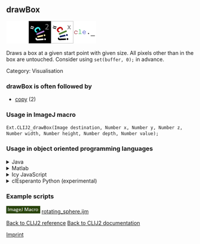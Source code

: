 ## drawBox
<img src="images/mini_empty_logo.png"/><img src="images/mini_clij2_logo.png"/><img src="images/mini_clijx_logo.png"/><img src="images/mini_cle_logo.png"/>

Draws a box at a given start point with given size. 
All pixels other than in the box are untouched. Consider using `set(buffer, 0);` in advance.

Category: Visualisation

### drawBox is often followed by
* <a href="reference_copy">copy</a> (2)


### Usage in ImageJ macro
```
Ext.CLIJ2_drawBox(Image destination, Number x, Number y, Number z, Number width, Number height, Number depth, Number value);
```


### Usage in object oriented programming languages



<details>

<summary>
Java
</summary>
<pre class="highlight">// init CLIJ and GPU
import net.haesleinhuepf.clij2.CLIJ2;
import net.haesleinhuepf.clij.clearcl.ClearCLBuffer;
CLIJ2 clij2 = CLIJ2.getInstance();

// get input parameters
destination = clij2.create();
float x = 1.0;
float y = 2.0;
float z = 3.0;
float width = 4.0;
float height = 5.0;
float depth = 6.0;
float value = 7.0;
</pre>

<pre class="highlight">
// Execute operation on GPU
clij2.drawBox(destination, x, y, z, width, height, depth, value);
</pre>

<pre class="highlight">
// show result
destinationImagePlus = clij2.pull(destination);
destinationImagePlus.show();

// cleanup memory on GPU
clij2.release(destination);
</pre>

</details>



<details>

<summary>
Matlab
</summary>
<pre class="highlight">% init CLIJ and GPU
clij2 = init_clatlab();

% get input parameters
destination = clij2.create();
x = 1.0;
y = 2.0;
z = 3.0;
width = 4.0;
height = 5.0;
depth = 6.0;
value = 7.0;
</pre>

<pre class="highlight">
% Execute operation on GPU
clij2.drawBox(destination, x, y, z, width, height, depth, value);
</pre>

<pre class="highlight">
% show result
destination = clij2.pullMat(destination)

% cleanup memory on GPU
clij2.release(destination);
</pre>

</details>



<details>

<summary>
Icy JavaScript
</summary>
<pre class="highlight">// init CLIJ and GPU
importClass(net.haesleinhuepf.clicy.CLICY);
importClass(Packages.icy.main.Icy);

clij2 = CLICY.getInstance();

// get input parameters
destination = clij2.create();
x = 1.0;
y = 2.0;
z = 3.0;
width = 4.0;
height = 5.0;
depth = 6.0;
value = 7.0;
</pre>

<pre class="highlight">
// Execute operation on GPU
clij2.drawBox(destination, x, y, z, width, height, depth, value);
</pre>

<pre class="highlight">
// show result
destination_sequence = clij2.pullSequence(destination)
Icy.addSequence(destination_sequence);
// cleanup memory on GPU
clij2.release(destination);
</pre>

</details>



<details>

<summary>
clEsperanto Python (experimental)
</summary>
<pre class="highlight">import pyclesperanto_prototype as cle

cle.draw_box(clij, destination, x, y, z, width, height, depth, value)
</pre>



</details>





### Example scripts
<a href="https://github.com/clij/clij2-docs/blob/master/src/main/macro/rotating_sphere.ijm"><img src="images/language_macro.png" height="20"/></a> [rotating_sphere.ijm](https://github.com/clij/clij2-docs/blob/master/src/main/macro/rotating_sphere.ijm)  


[Back to CLIJ2 reference](https://clij.github.io/clij2-docs/reference)
[Back to CLIJ2 documentation](https://clij.github.io/clij2-docs)

[Imprint](https://clij.github.io/imprint)
